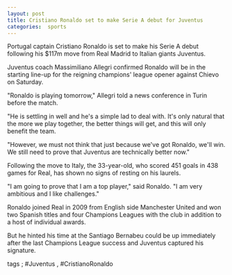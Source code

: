 ```yaml
---
layout: post
title: Cristiano Ronaldo set to make Serie A debut for Juventus
categories:  sports
---
```


 Portugal captain Cristiano Ronaldo is set to make his Serie A debut following his $117m move from Real Madrid to Italian giants Juventus.

Juventus coach Massimiliano Allegri confirmed Ronaldo will be in the starting line-up for the reigning champions' league opener against Chievo on Saturday.

"Ronaldo is playing tomorrow," Allegri told a news conference in Turin before the match.

"He is settling in well and he's a simple lad to deal with. It's only natural that the more we play together, the better things will get, and this will only benefit the team.

"However, we must not think that just because we've got Ronaldo, we'll win. We still need to prove that Juventus are technically better now."

Following the move to Italy, the 33-year-old, who scored 451 goals in 438 games for Real, has shown no signs of resting on his laurels.

"I am going to prove that I am a top player," said Ronaldo. "I am very ambitious and I like challenges."

Ronaldo joined Real in 2009 from English side Manchester United and won two Spanish titles and four Champions Leagues with the club in addition to a host of individual awards.

But he hinted his time at the Santiago Bernabeu could be up immediately after the last Champions League success and Juventus captured his signature.

tags ; #Juventus , #CristianoRonaldo